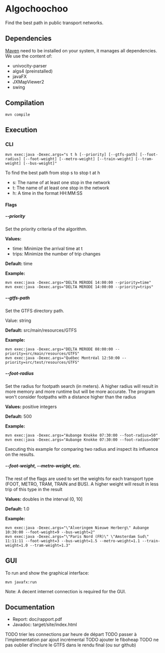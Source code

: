 # Algochoochoo
Find the best path in public transport networks.

## Dependencies

[Maven](https://maven.apache.org/) need to be installed on your system, it manages all dependencies. We use the content of:

- univocity-parser
- algs4 (preinstalled)
- javaFX
- JXMapViewer2
- swing

## Compilation

```shell
mvn compile
```

## Execution

### CLI

```shell
mvn exec:java -Dexec.args="s t h [--priority] [--gtfs-path] [--foot-radius] [--foot-weight] [--metro-weight] [--train-weight] [--tram-weight] [--bus-weight]"
```

To find the best path from stop s to stop t at h

- s: The name of at least one stop in the network
- t: The name of at least one stop in the network
- h: A time in the format HH:MM:SS

#### Flags

##### --priority

Set the priority criteria of the algorithm.

**Values:**
  - time: Minimize the arrival time at t
  - trips: Minimize the number of trip changes

**Default:** time

**Example:**
```shell
mvn exec:java -Dexec.args="DELTA MERODE 14:00:00 --priority=time"
mvn exec:java -Dexec.args="DELTA MERODE 14:00:00 --priority=trips"
```

##### --gtfs-path

Set the GTFS directory path.

Value: string

**Default:** src/main/resources/GTFS

**Example:**
```shell
mvn exec:java -Dexec.args="DELTA MERODE 08:00:00 --priority=src/main/resources/GTFS"
mvn exec:java -Dexec.args="Québec Montréal 12:50:00 --priority=src/test/resources/GTFS"
```

##### --foot-radius

Set the radius for footpath search (in meters). A higher radius will result in more memory and more runtime but will be more accurate. The program won't consider footpaths with a distance higher than the radius

**Values:** positive integers

**Default:** 500

**Example:**
```shell
mvn exec:java -Dexec.args="Aubange Knokke 07:30:00 --foot-radius=50"
mvn exec:java -Dexec.args="Aubange Knokke 07:30:00 --foot-radius=500"
```
Executing this example for comparing two radius and inspect its influence on the results.

##### --foot-weight, --metro-weight, etc.

The rest of the flags are used to set the weights for each transport type (FOOT, METRO, TRAM, TRAIN and BUS). A higher weight will result in less trip of this type in the result

**Values:** doubles in the interval (0, 10]

**Default:** 1.0

**Example:**
```shell
mvn exec:java -Dexec.args="\"Alveringem Nieuwe Herberg\" Aubange 10:30:00 --foot-weight=9 --bus-weight=2"
mvn exec:java -Dexec.args="\"Paris Nord (FR)\" \"Amsterdam Sud\" 11:11:11 --foot-weight=3 --bus-weight=1.5 --metro-weight=1.1 --train-weight=1.0 --tram-weight=1.3"
```

## GUI

To run and show the graphical interface:
```shell
mvn javafx:run
```

Note: A decent internet connection is required for the GUI.

## Documentation

- Report: doc/rapport.pdf
- Javadoc: target/site/index.html

TODO trier les connections par heure de départ
TODO passer à l'implementation par ajout incrémental
TODO ajouter le fiboheap
TODO ne pas oublier d'inclure le GTFS dans le rendu final (ou sur github)